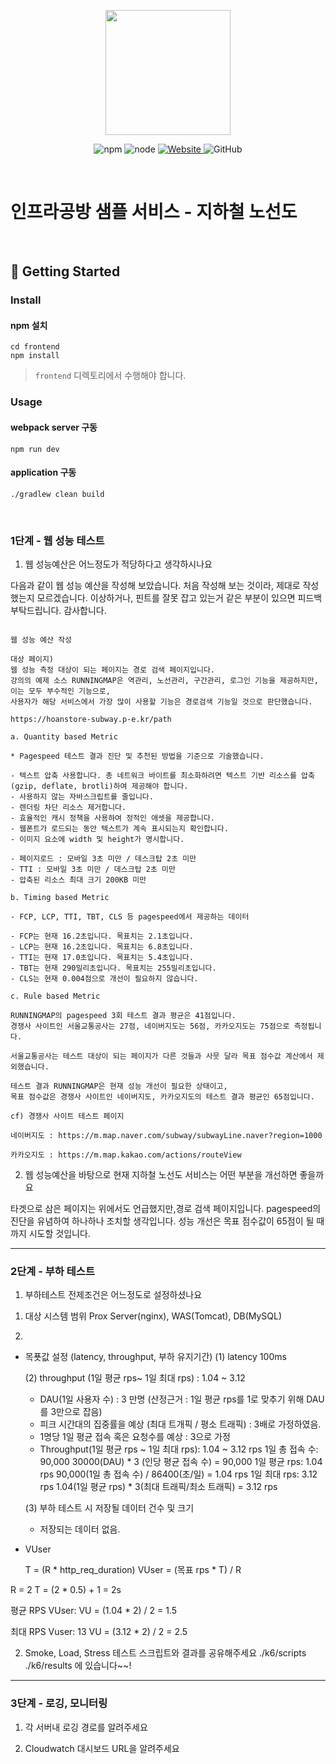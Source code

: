 <p align="center">
    <img width="200px;" src="https://raw.githubusercontent.com/woowacourse/atdd-subway-admin-frontend/master/images/main_logo.png"/>
</p>
<p align="center">
  <img alt="npm" src="https://img.shields.io/badge/npm-%3E%3D%205.5.0-blue">
  <img alt="node" src="https://img.shields.io/badge/node-%3E%3D%209.3.0-blue">
  <a href="https://edu.nextstep.camp/c/R89PYi5H" alt="nextstep atdd">
    <img alt="Website" src="https://img.shields.io/website?url=https%3A%2F%2Fedu.nextstep.camp%2Fc%2FR89PYi5H">
  </a>
  <img alt="GitHub" src="https://img.shields.io/github/license/next-step/atdd-subway-service">
</p>

<br>

# 인프라공방 샘플 서비스 - 지하철 노선도

<br>

## 🚀 Getting Started

### Install
#### npm 설치
```
cd frontend
npm install
```
> `frontend` 디렉토리에서 수행해야 합니다.

### Usage
#### webpack server 구동
```
npm run dev
```
#### application 구동
```
./gradlew clean build
```
<br>


### 1단계 - 웹 성능 테스트
1. 웹 성능예산은 어느정도가 적당하다고 생각하시나요

다음과 같이 웹 성능 예산을 작성해 보았습니다. 
처음 작성해 보는 것이라, 제대로 작성했는지 모르겠습니다.
이상하거나, 핀트를 잘못 잡고 있는거 같은 부분이 있으면 
피드백 부탁드립니다.
감사합니다. 


```text

웹 성능 예산 작성

대상 페이지)
웹 성능 측정 대상이 되는 페이지는 경로 검색 페이지입니다.
강의의 예제 소스 RUNNINGMAP은 역관리, 노선관리, 구간관리, 로그인 기능을 제공하지만,
이는 모두 부수적인 기능으로, 
사용자가 해당 서비스에서 가장 많이 사용할 기능은 경로검색 기능일 것으로 판단했습니다.

https://hoanstore-subway.p-e.kr/path

```

```text
a. Quantity based Metric

* Pagespeed 테스트 결과 진단 및 추천된 방법을 기준으로 기술했습니다.

- 텍스트 압축 사용합니다. 총 네트워크 바이트를 최소화하려면 텍스트 기반 리소스를 압축(gzip, deflate, brotli)하여 제공해야 합니다.
- 사용하지 않는 자바스크립트를 줄입니다.
- 렌더링 차단 리소스 제거합니다.
- 효율적인 캐시 정책을 사용하여 정적인 애셋을 제공합니다. 
- 웹폰트가 로드되는 동안 텍스트가 계속 표시되는지 확인합니다. 
- 이미지 요소에 width 및 height가 명시합니다.

- 페이지로드 : 모바일 3초 미만 / 데스크탑 2초 미만
- TTI : 모바일 3초 미만 / 데스크탑 2초 미만
- 압축된 리소스 최대 크기 200KB 미만
```

```text
b. Timing based Metric

- FCP, LCP, TTI, TBT, CLS 등 pagespeed에서 제공하는 데이터

- FCP는 현재 16.2초입니다. 목표치는 2.1초입니다.
- LCP는 현재 16.2초입니다. 목표치는 6.8초입니다.
- TTI는 현재 17.0초입니다. 목표치는 5.4초입니다. 
- TBT는 현재 290밀리초입니다. 목표치는 255밀리초입니다.
- CLS는 현재 0.004점으로 개선이 필요하지 않습니다.

```

```text
c. Rule based Metric

RUNNINGMAP의 pagespeed 3회 테스트 결과 평균은 41점입니다. 
경쟁사 사이트인 서울교통공사는 27점, 네이버지도는 56점, 카카오지도는 75점으로 측정됩니다.

서울교통공사는 테스트 대상이 되는 페이지가 다른 것들과 사뭇 달라 목표 점수값 계산에서 제외했습니다. 
  
테스트 결과 RUNNINGMAP은 현재 성능 개선이 필요한 상태이고, 
목표 점수값은 경쟁사 사이트인 네이버지도, 카카오지도의 테스트 결과 평균인 65점입니다. 

cf) 경쟁사 사이트 테스트 페이지

네이버지도 : https://m.map.naver.com/subway/subwayLine.naver?region=1000

카카오지도 : https://m.map.kakao.com/actions/routeView
```


2. 웹 성능예산을 바탕으로 현재 지하철 노선도 서비스는 어떤 부분을 개선하면 좋을까요

타겟으로 삼은 페이지는 위에서도 언급했지만,경로 검색 페이지입니다.
pagespeed의 진단을 유념하여 하나하나 조치할 생각입니다.
성능 개선은 목표 점수값이 65점이 될 때까지 시도할 것입니다. 



---

### 2단계 - 부하 테스트 
1. 부하테스트 전제조건은 어느정도로 설정하셨나요

1) 대상 시스템 범위
   Prox Server(nginx), WAS(Tomcat), DB(MySQL)

2)
- 목푯값 설정 (latency, throughput, 부하 유지기간)
   (1) latency
    100ms

   (2) throughput (1일 평균 rps~ 1일 최대 rps) : 1.04 ~ 3.12
   - DAU(1일 사용자 수) :  3 만명 (산정근거 : 1일 평균 rps를 1로 맞추기 위해 DAU를 3만으로 잡음) 
   - 피크 시간대의 집중률을 예상 (최대 트개픽 / 평소 트래픽) : 3배로 가정하였음.
   - 1명당 1일 평균 접속 혹은 요청수를 예상 : 3으로 가정
   - Throughput(1일 평균 rps ~ 1일 최대 rps): 1.04 ~ 3.12 rps
     1일 총 접속 수: 90,000
     30000(DAU) * 3 (인당 평균 접속 수) = 90,000
     1일 평균 rps: 1.04 rps
     90,000(1일 총 접속 수) / 86400(초/일) = 1.04 rps
     1일 최대 rps: 3.12 rps
     1.04(1일 평균 rps) * 3(최대 트래픽/최소 트래픽) = 3.12 rps

   (3) 부하 테스트 시 저장될 데이터 건수 및 크기 
    - 저장되는 데이터 없음.

- VUser

    T = (R * http_req_duration)
    VUser = (목표 rps * T) / R

R = 2
T = (2 * 0.5) + 1 = 2s

평균 RPS VUser: 
VU = (1.04 * 2) / 2 = 1.5

최대 RPS Vuser: 13
VU = (3.12 * 2) / 2 = 2.5

2. Smoke, Load, Stress 테스트 스크립트와 결과를 공유해주세요
./k6/scripts
./k6/results
에 있습니다~~!

---

### 3단계 - 로깅, 모니터링
1. 각 서버내 로깅 경로를 알려주세요

2. Cloudwatch 대시보드 URL을 알려주세요
